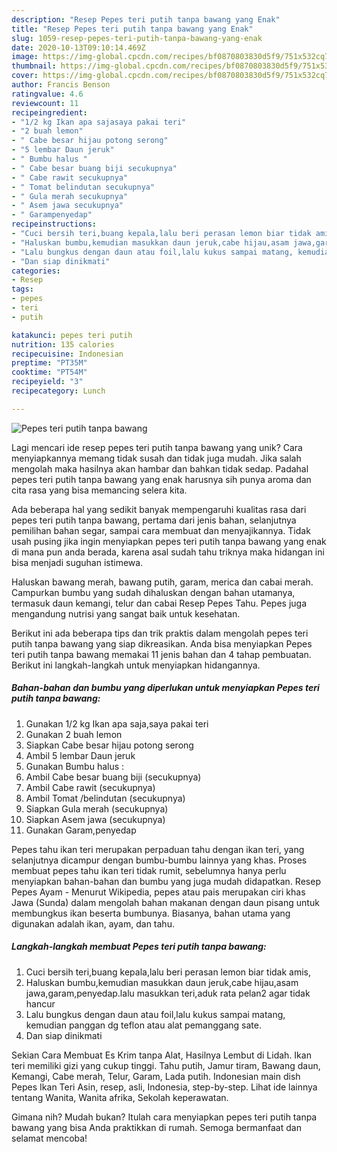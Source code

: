 ```yaml
---
description: "Resep Pepes teri putih tanpa bawang yang Enak"
title: "Resep Pepes teri putih tanpa bawang yang Enak"
slug: 1059-resep-pepes-teri-putih-tanpa-bawang-yang-enak
date: 2020-10-13T09:10:14.469Z
image: https://img-global.cpcdn.com/recipes/bf0870803830d5f9/751x532cq70/pepes-teri-putih-tanpa-bawang-foto-resep-utama.jpg
thumbnail: https://img-global.cpcdn.com/recipes/bf0870803830d5f9/751x532cq70/pepes-teri-putih-tanpa-bawang-foto-resep-utama.jpg
cover: https://img-global.cpcdn.com/recipes/bf0870803830d5f9/751x532cq70/pepes-teri-putih-tanpa-bawang-foto-resep-utama.jpg
author: Francis Benson
ratingvalue: 4.6
reviewcount: 11
recipeingredient:
- "1/2 kg Ikan apa sajasaya pakai teri"
- "2 buah lemon"
- " Cabe besar hijau potong serong"
- "5 lembar Daun jeruk"
- " Bumbu halus "
- " Cabe besar buang biji secukupnya"
- " Cabe rawit secukupnya"
- " Tomat belindutan secukupnya"
- " Gula merah secukupnya"
- " Asem jawa secukupnya"
- " Garampenyedap"
recipeinstructions:
- "Cuci bersih teri,buang kepala,lalu beri perasan lemon biar tidak amis,"
- "Haluskan bumbu,kemudian masukkan daun jeruk,cabe hijau,asam jawa,garam,penyedap.lalu masukkan teri,aduk rata pelan2 agar tidak hancur"
- "Lalu bungkus dengan daun atau foil,lalu kukus sampai matang, kemudian panggan dg teflon atau alat pemanggang sate."
- "Dan siap dinikmati"
categories:
- Resep
tags:
- pepes
- teri
- putih

katakunci: pepes teri putih 
nutrition: 135 calories
recipecuisine: Indonesian
preptime: "PT35M"
cooktime: "PT54M"
recipeyield: "3"
recipecategory: Lunch

---
```



![Pepes teri putih tanpa bawang](https://img-global.cpcdn.com/recipes/bf0870803830d5f9/751x532cq70/pepes-teri-putih-tanpa-bawang-foto-resep-utama.jpg)

Lagi mencari ide resep pepes teri putih tanpa bawang yang unik? Cara menyiapkannya memang tidak susah dan tidak juga mudah. Jika salah mengolah maka hasilnya akan hambar dan bahkan tidak sedap. Padahal pepes teri putih tanpa bawang yang enak harusnya sih punya aroma dan cita rasa yang bisa memancing selera kita.

Ada beberapa hal yang sedikit banyak mempengaruhi kualitas rasa dari pepes teri putih tanpa bawang, pertama dari jenis bahan, selanjutnya pemilihan bahan segar, sampai cara membuat dan menyajikannya. Tidak usah pusing jika ingin menyiapkan pepes teri putih tanpa bawang yang enak di mana pun anda berada, karena asal sudah tahu triknya maka hidangan ini bisa menjadi suguhan istimewa.

Haluskan bawang merah, bawang putih, garam, merica dan cabai merah. Campurkan bumbu yang sudah dihaluskan dengan bahan utamanya, termasuk daun kemangi, telur dan cabai Resep Pepes Tahu. Pepes juga mengandung nutrisi yang sangat baik untuk kesehatan.


Berikut ini ada beberapa tips dan trik praktis dalam mengolah pepes teri putih tanpa bawang yang siap dikreasikan. Anda bisa menyiapkan Pepes teri putih tanpa bawang memakai 11 jenis bahan dan 4 tahap pembuatan. Berikut ini langkah-langkah untuk menyiapkan hidangannya.

<!--inarticleads1-->

##### Bahan-bahan dan bumbu yang diperlukan untuk menyiapkan Pepes teri putih tanpa bawang:

1. Gunakan 1/2 kg Ikan apa saja,saya pakai teri
1. Gunakan 2 buah lemon
1. Siapkan  Cabe besar hijau potong serong
1. Ambil 5 lembar Daun jeruk
1. Gunakan  Bumbu halus :
1. Ambil  Cabe besar buang biji (secukupnya)
1. Ambil  Cabe rawit (secukupnya)
1. Ambil  Tomat /belindutan (secukupnya)
1. Siapkan  Gula merah (secukupnya)
1. Siapkan  Asem jawa (secukupnya)
1. Gunakan  Garam,penyedap


Pepes tahu ikan teri merupakan perpaduan tahu dengan ikan teri, yang selanjutnya dicampur dengan bumbu-bumbu lainnya yang khas. Proses membuat pepes tahu ikan teri tidak rumit, sebelumnya hanya perlu menyiapkan bahan-bahan dan bumbu yang juga mudah didapatkan. Resep Pepes Ayam - Menurut Wikipedia, pepes atau pais merupakan ciri khas Jawa (Sunda) dalam mengolah bahan makanan dengan daun pisang untuk membungkus ikan beserta bumbunya. Biasanya, bahan utama yang digunakan adalah ikan, ayam, dan tahu. 

<!--inarticleads2-->

##### Langkah-langkah membuat Pepes teri putih tanpa bawang:

1. Cuci bersih teri,buang kepala,lalu beri perasan lemon biar tidak amis,
1. Haluskan bumbu,kemudian masukkan daun jeruk,cabe hijau,asam jawa,garam,penyedap.lalu masukkan teri,aduk rata pelan2 agar tidak hancur
1. Lalu bungkus dengan daun atau foil,lalu kukus sampai matang, kemudian panggan dg teflon atau alat pemanggang sate.
1. Dan siap dinikmati


Sekian Cara Membuat Es Krim tanpa Alat, Hasilnya Lembut di Lidah. Ikan teri memiliki gizi yang cukup tinggi. Tahu putih, Jamur tiram, Bawang daun, Kemangi, Cabe merah, Telur, Garam, Lada putih. Indonesian main dish Pepes Ikan Teri Asin, resep, asli, Indonesia, step-by-step. Lihat ide lainnya tentang Wanita, Wanita afrika, Sekolah keperawatan. 

Gimana nih? Mudah bukan? Itulah cara menyiapkan pepes teri putih tanpa bawang yang bisa Anda praktikkan di rumah. Semoga bermanfaat dan selamat mencoba!
